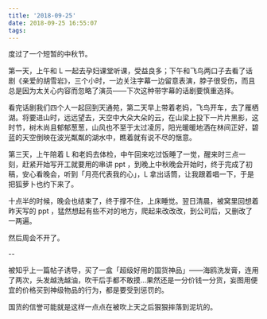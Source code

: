 ```yaml
---
title: '2018-09-25'
date: 2018-09-25 16:55:07
tags:
---
```


度过了一个短暂的中秋节。

第一天，上午和 L 一起去孕妇课堂听课，受益良多；下午和飞鸟两口子去看了话剧《亲爱的胡雪岩》，三个小时，一边关注字幕一边留意表演，脖子很受伤，而且总是因为太关心内容而忽略了演员——下次这种带字幕的话剧要慎重选择。

看完话剧我们四个人一起回到天通苑，第二天早上带着老妈，飞鸟开车，去了雁栖湖。将要进山时，远远望去，天空中大朵大朵的云，在山梁上投下一片片黑影，这时节，树木尚且郁郁葱葱，山风也不至于太过凌厉，阳光暖暖地洒在林间正好，碧蓝的天空倒映在波光粼粼的湖水中，瞧着就有说不尽的惬意。

第三天，上午陪着 L 和老妈去体检，中午回来吃过饭睡了一觉，醒来时三点一刻，赶紧开始写开工就要用的串讲 ppt ，到晚上中秋晚会开始时，终于完成了初稿，安心看晚会，听到「月亮代表我的心」，L 拿出话筒，让我跟着唱一下，于是把狐萝卜也约下来了。

十点半的时候，晚会也结束了，终于撑不住，上床睡觉。翌日清晨，被窝里回想着昨天写的 ppt ，猛然想起有些不对的地方，爬起来改改改，到公司后，又删改了一两遍。

然后周会不开了。

--

被知乎上一篇帖子诱导，买了一盒「超级好用的国货神品」——海鸥洗发膏，连用了两次，头发越洗越油，吹干后手都不敢摸...果然还是一分价钱一分货，妄图用便宜的价格买到神级物品的行为，都是要受到惩罚的。

国货的信誉可能就是这样一点点在被吹上天之后狠狠摔落到泥坑的。

